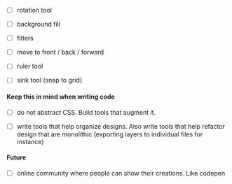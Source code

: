 - [ ] rotation tool
- [ ] background fill
- [ ] filters
- [ ] move to front / back / forward
- [ ] ruler tool
- [ ] sink tool (snap to grid)


#### Keep this in mind when writing code

- [ ] do not abstract CSS. Build tools that augment it.
- [ ] write tools that help organize designs. Also write tools that help refactor design that are monolithic (exporting layers to individual files for instance)


#### Future

- [ ] online community where people can show their creations. Like codepen
